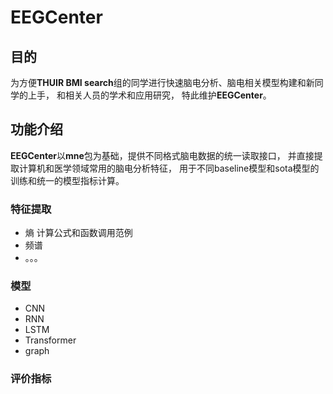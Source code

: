 # EEGCenter

## 目的

为方便**THUIR BMI search**组的同学进行快速脑电分析、脑电相关模型构建和新同学的上手，
和相关人员的学术和应用研究，
特此维护**EEGCenter**。

## 功能介绍

**EEGCenter**以**mne**包为基础，提供不同格式脑电数据的统一读取接口，
并直接提取计算机和医学领域常用的脑电分析特征，
用于不同baseline模型和sota模型的训练和统一的模型指标计算。



### 特征提取
- 熵
  计算公式和函数调用范例
- 频谱
- 。。。

### 模型
- CNN
- RNN
- LSTM
- Transformer
- graph

### 评价指标


